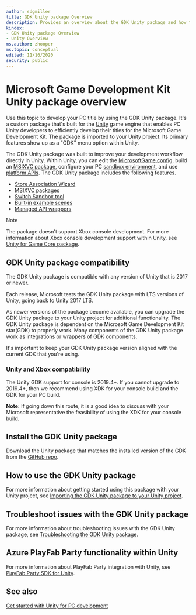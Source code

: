 ```yaml
---
author: sdgmiller
title: GDK Unity package Overview
description: Provides an overview about the GDK Unity package and how to acquire it.
kindex:
- GDK Unity package Overview
- Unity Overview
ms.author: zhooper
ms.topic: conceptual
edited: 11/16/2020
security: public
---
```


# Microsoft Game Development Kit Unity package overview

Use this topic to develop your PC title by using the GDK Unity package. It's a custom package that's built for the [Unity](https://unity.com/) game engine that enables PC Unity developers to efficiently develop their titles for the Microsoft Game Development Kit. The package is imported to your Unity project. Its primary features show up as a "GDK" menu option within Unity.

The GDK Unity package was built to improve your development workflow directly in Unity. Within Unity, you can edit the [MicrosoftGame.config](../../system/overviews/microsoft-game-config/MicrosoftGameConfig-Overview.md), build an [MSIXVC package](../../packaging/overviews/packaging-getting-started-for-PC.md), configure your PC [sandbox environment](../../live/test-release/sandboxes/live-setup-sandbox.md), and use [platform APIs](../../reference/gc-reference-toc.md). The GDK Unity package includes the following features.

* [Store Association Wizard](features/gdk-unity-store-association.md) 
* [MSIXVC packages](features/gdk-unity-build-and-run.md) 
* [Switch Sandbox tool](features/gdk-unity-configure-sandbox.md) 
* [Built-in example scenes](features/gdk-unity-samples.md) 
* [Managed API wrappers](features/gdk-unity-api-wrappers.md) 

> [!NOTE]
> The package doesn't support Xbox console development. For more information about Xbox console development support within Unity, see [Unity for Game Core package](https://forum.unity.com/forums/microsoft-game-core.367/).

## GDK Unity package compatibility

The GDK Unity package is compatible with any version of Unity that is 2017 or newer.

Each release, Microsoft tests the GDK Unity package with LTS versions of Unity, going back to Unity 2017 LTS.

As newer versions of the package become available, you can upgrade the GDK Unity package to your Unity project for additional functionality. The GDK Unity package is dependent on the Microsoft Game Development Kit star(GDK) to properly work. Many components of the GDK Unity package work as integrations or wrappers of GDK components.

It's important to keep your GDK Unity package version aligned with the current GDK that you're using. 

### Unity and Xbox compatibility
The Unity GDK support for console is 2019.4+. If you cannot upgrade to 2019.4+, then we recommend using XDK for your console build and the GDK for your PC build.

**Note:** If going down this route, it is a good idea to discuss with your Microsoft representative the feasibility of using the XDK for your console build.

## Install the GDK Unity package

Download the Unity package that matches the installed version of the GDK from the [GitHub repo](https://github.com/microsoft/gdk-unity-package/releases).

## How to use the GDK Unity package

For more information about getting started using this package with your Unity project, see [Importing the GDK Unity package to your Unity project](gdk-unity-import-plugin.md).


## Troubleshoot issues with the GDK Unity package

For more information about troubleshooting issues with the GDK Unity package, see [Troubleshooting the GDK Unity package](gdk-unity-troubleshooting.md).


## Azure PlayFab Party functionality within Unity

For more information about PlayFab Party integration with Unity, see [PlayFab Party SDK for Unity](../../networking/overviews/game-mesh/party-unity-plugin.md).


## See also

[Get started with Unity for PC development](gc-get-started-with-unity-pc-toc.md) 